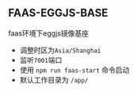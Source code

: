 ## FAAS-EGGJS-BASE
faas环境下eggjs镜像基座

* 调整时区为`Asia/Shanghai`
* 监听`7001`端口
* 使用 `npm run faas-start` 命令启动
* 默认工作目录为 `/app/`